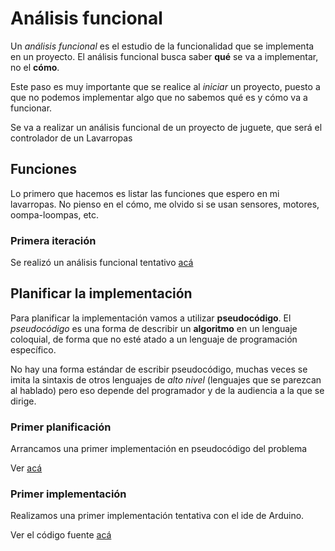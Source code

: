 # Análisis funcional 

Un *análisis funcional* es el estudio de la funcionalidad que se implementa en un proyecto. El análisis funcional busca saber **qué** se va a implementar, no el **cómo**.

Este paso es muy importante que se realice al *iniciar* un proyecto, puesto a que no podemos implementar algo que no sabemos qué es y cómo va a funcionar. 

Se va a realizar un análisis funcional de un proyecto de juguete, que será el controlador de un Lavarropas

## Funciones

Lo primero que hacemos es listar las funciones que espero en mi lavarropas. No pienso en el cómo, me olvido si se usan sensores, motores, oompa-loompas, etc.

### Primera iteración

Se realizó un análisis funcional tentativo [acá](analisis-01.md)

## Planificar la implementación

Para planificar la implementación vamos a utilizar **pseudocódigo**.
El *pseudocódigo* es una forma de describir un **algoritmo** en un lenguaje coloquial, de forma que no esté atado a un lenguaje de programación específico.

No hay una forma estándar de escribir pseudocódigo, muchas veces se imita la sintaxis de otros lenguajes de *alto nivel* (lenguajes que se parezcan al hablado) pero eso depende del programador y de la audiencia a la que se dirige.

### Primer planificación

Arrancamos una primer implementación en pseudocódigo del problema

Ver [acá](pseudocodigo-01.md)

### Primer implementación 

Realizamos una primer implementación tentativa con el ide de Arduino.

Ver el código fuente [acá](lavarropas-01.ino)